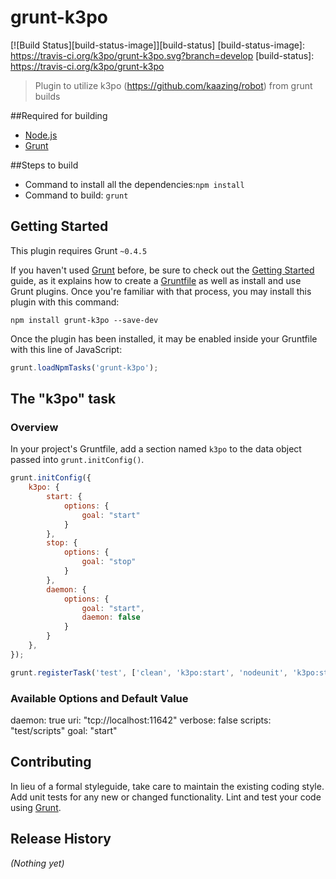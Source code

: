 # grunt-k3po
[![Build Status][build-status-image]][build-status]
[build-status-image]: https://travis-ci.org/k3po/grunt-k3po.svg?branch=develop
[build-status]: https://travis-ci.org/k3po/grunt-k3po

> Plugin to utilize k3po (https://github.com/kaazing/robot) from grunt builds

##Required for building

* [Node.js](http://nodejs.org/)
* [Grunt](http://gruntjs.com/)

##Steps to build

* Command to install all the dependencies:```npm install```
* Command to build: ```grunt```

## Getting Started
This plugin requires Grunt `~0.4.5`

If you haven't used [Grunt](http://gruntjs.com/) before, be sure to check out the [Getting Started](http://gruntjs.com/getting-started) guide, as it explains how to create a [Gruntfile](http://gruntjs.com/sample-gruntfile) as well as install and use Grunt plugins. Once you're familiar with that process, you may install this plugin with this command:

```shell
npm install grunt-k3po --save-dev
```

Once the plugin has been installed, it may be enabled inside your Gruntfile with this line of JavaScript:

```js
grunt.loadNpmTasks('grunt-k3po');
```

## The "k3po" task

### Overview
In your project's Gruntfile, add a section named `k3po` to the data object passed into `grunt.initConfig()`.

```js
grunt.initConfig({
    k3po: {
        start: {
            options: {
                goal: "start"
            }
        },
        stop: {
            options: {
                goal: "stop"
            }
        },
        daemon: {
            options: {
                goal: "start",
                daemon: false
            }
        }
    },
});

grunt.registerTask('test', ['clean', 'k3po:start', 'nodeunit', 'k3po:stop']);
```

### Available Options and Default Value

daemon: true 
uri: "tcp://localhost:11642"
verbose: false
scripts: "test/scripts"
goal: "start"

## Contributing
In lieu of a formal styleguide, take care to maintain the existing coding style. Add unit tests for any new or changed functionality. Lint and test your code using [Grunt](http://gruntjs.com/).

## Release History
_(Nothing yet)_

